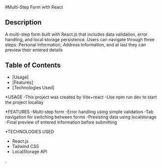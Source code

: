 #Multi-Step Form with React

## Description
A multi-step form built with React.js that includes data validation, error handling, and local storage persistence. Users can navigate through three steps: Personal Information, Address Information, and at last they can preview their entered details

## Table of Contents
- [Usage]
- [Features]
- [Technologies Used]

*USAGE
-This project was created by Vite+react
-Use npm run dev to start the project locallay

*FEATURES
-Multi-step form
-Error handling using simple validation
-Tab navigation for switching between forms
-Presisting data using localstorage
-Final preview of entered information before submitting

*TECHNOLOGIES USED
- React.js
- Tailwind CSS
- LocalStorage API


.
